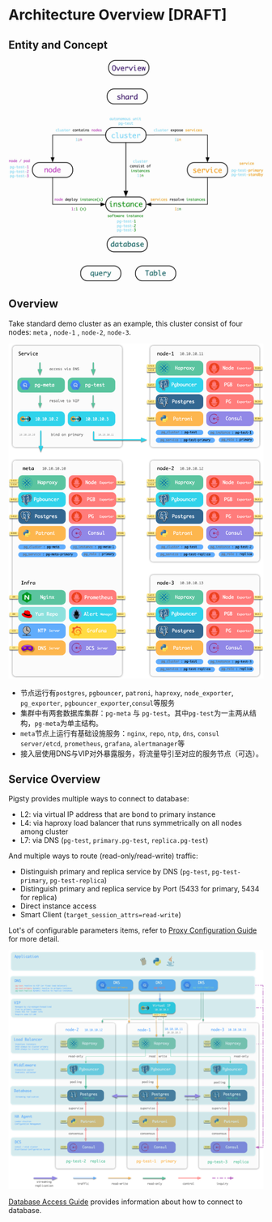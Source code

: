 # Architecture Overview [DRAFT]





## Entity and Concept

![](img/concept.jpg)







## Overview

Take standard demo cluster as an example, this cluster consist of four nodes: `meta` , `node-1` , `node-2`, `node-3`. 

![](img/arch.png)


* 节点运行有`postgres`, `pgbouncer`, `patroni`, `haproxy`, `node_exporter`, `pg_exporter`, `pgbouncer_exporter`,`consul`等服务
* 集群中有两套数据库集群：`pg-meta` 与 `pg-test`。其中`pg-test`为一主两从结构，`pg-meta`为单主结构。
* `meta`节点上运行有基础设施服务：`nginx`, `repo`, `ntp`, `dns`, `consul server/etcd`, `prometheus`, `grafana`, `alertmanager`等
* 接入层使用DNS与VIP对外暴露服务，将流量导引至对应的服务节点（可选）。



## Service Overview

Pigsty provides multiple ways to connect to database:

* L2: via virtual IP address that are bond to primary instance
* L4: via haproxy load balancer that runs symmetrically on all nodes among cluster
* L7: via DNS (`pg-test`, `primary.pg-test`, `replica.pg-test`)

And multiple ways to route (read-only/read-write) traffic:

* Distinguish primary and replica service by DNS  (`pg-test`, `pg-test-primary`, `pg-test-replica`)
* Distinguish primary and replica service by Port (5433 for primary, 5434 for replica)
* Direct instance access
* Smart Client (`target_session_attrs=read-write`)

Lot's of configurable parameters items, refer to [Proxy Configuration Guide](doc/proxy-configuration.md) for more detail.

![](img/proxy.png)

[Database Access Guide](database-access.md) provides information about how to connect to database.

